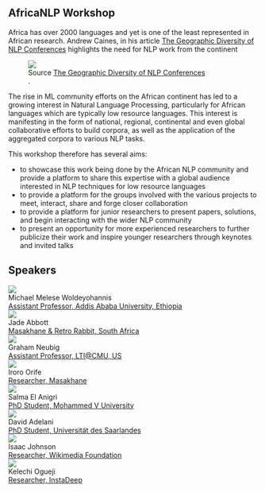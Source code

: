 ## AfricaNLP Workshop

Africa has over 2000 languages and yet is one of the least represented in African research. Andrew Caines, in his article <a href="http://www.marekrei.com/blog/geographic-diversity-of-nlp-conferences/">The Geographic Diversity of NLP Conferences</a> highlights the need for NLP work from the continent

<figure>
<img class="map" src="{{basepath}}/images/map.png" >
<figcaption>
Source <a href="http://www.marekrei.com/blog/geographic-diversity-of-nlp-conferences/">The Geographic Diversity of NLP Conferences</a>
</figcaption>.
</figure>

The rise in ML community efforts on the African continent has led to a growing interest in Natural Language Processing, particularly for African languages which are typically low resource languages. This interest is manifesting in the form of national, regional, continental and even global collaborative efforts to build corpora, as well as the application of the aggregated corpora to various NLP tasks.

This workshop therefore has several aims:
- to showcase this work being done by the African NLP community and provide a platform to share this expertise with a global audience interested in NLP techniques for low resource languages
- to provide a platform for the groups involved with the various projects to meet, interact, share and forge closer collaboration 
- to provide a platform for junior researchers to present papers, solutions, and begin interacting with the wider NLP community
- to present an opportunity for more experienced researchers to further publicize their work and inspire younger researchers through keynotes and invited talks

## Speakers

<div class="iblock headshotbox "> 
    <img src="{{basepath}}/images/speakers/michael.jpeg" class="headshot">
    <div class="headshotname"> Michael Melese Woldeyohannis</div>
    <a href="https://www.linkedin.com/in/michaelmelese/" class="headshotaffiliation"> Assistant Professor, Addis Ababa University, Ethiopia</a>
</div>
<div class="iblock headshotbox "> 
    <img src="{{basepath}}/images/speakers/jade.jpg" class="headshot">
    <div class="headshotname">Jade Abbott</div>
    <a href="https://twitter.com/@alienelf" class="headshotaffiliation"> Masakhane & Retro Rabbit, South Africa </a>
</div>
<div class="iblock headshotbox "> 
    <img src="{{basepath}}/images/speakers/neubig.jpg" class="headshot">
    <div class="headshotname"> Graham Neubig </div>
    <a href="http://www.phontron.com/" class="headshotaffiliation">Assistant Professor, LTI@CMU, US</a>
</div>
<div class="iblock headshotbox "> 
    <img src="{{basepath}}/images/speakers/iroro.png" class="headshot">
    <div class="headshotname">Iroro Orife</div>
    <a href="https://www.linkedin.com/in/iroroorife" class="headshotaffiliation"> Researcher, Masakhane </a>
</div>
<div class="iblock headshotbox "> 
    <img src="{{basepath}}/images/speakers/salma.jpeg" class="headshot">
    <div class="headshotname">Salma El Anigri</div>
    <a href="https://www.linkedin.com/in/salma-el-anigri-91b934141/" class="headshotaffiliation"> PhD Student, Mohammed V University</a>
</div>
<div class="iblock headshotbox "> 
    <img src="{{basepath}}/images/speakers/david.jpeg" class="headshot">
    <div class="headshotname">David Adelani</div>
    <a href="https://www.linkedin.com/in/david-adelani-7557b337/" class="headshotaffiliation"> PhD Student, Universität des Saarlandes</a>
</div>
<div class="iblock headshotbox "> 
    <img src="{{basepath}}/images/speakers/isaac.jpg" class="headshot">
    <div class="headshotname">Isaac Johnson</div>
    <a href="https://meta.wikimedia.org/wiki/User:Isaac_(WMF)" class="headshotaffiliation"> Researcher, Wikimedia Foundation </a>
</div>

<div class="iblock headshotbox "> 
    <img src="{{basepath}}/images/speakers/kelechi.jpg" class="headshot">
    <div class="headshotname">Kelechi Ogueji</div>
    <a href="https://ng.linkedin.com/in/kelechi-ogueji" class="headshotaffiliation"> Researcher, InstaDeep</a>
</div>
